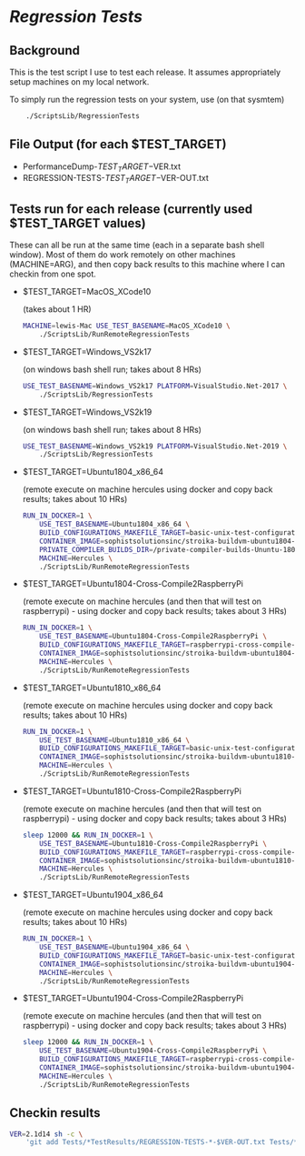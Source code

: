 # ***Regression Tests***

## Background

This is the test script I use to test each release. It assumes appropriately setup machines on
my local network.

To simply run the regression tests on your system, use (on that sysmtem)

~~~bash
    ./ScriptsLib/RegressionTests
~~~

## File Output (for each $TEST_TARGET)

* PerformanceDump-$TEST_TARGET-$VER.txt
* REGRESSION-TESTS-$TEST_TARGET-$VER-OUT.txt

## Tests run for each release (currently used $TEST_TARGET values)

These can all be run at the same time (each in a separate bash shell window). Most of them
do work remotely on other machines (MACHINE=ARG), and then copy back results to this machine where I can
checkin from one spot.

* $TEST_TARGET=MacOS_XCode10

    (takes about 1 HR)
    ~~~bash
    MACHINE=lewis-Mac USE_TEST_BASENAME=MacOS_XCode10 \
        ./ScriptsLib/RunRemoteRegressionTests
    ~~~

* $TEST_TARGET=Windows_VS2k17

    (on windows bash shell run; takes about 8 HRs)
    ~~~bash
    USE_TEST_BASENAME=Windows_VS2k17 PLATFORM=VisualStudio.Net-2017 \
        ./ScriptsLib/RegressionTests
    ~~~

* $TEST_TARGET=Windows_VS2k19

    (on windows bash shell run; takes about 8 HRs)
    ~~~bash
    USE_TEST_BASENAME=Windows_VS2k19 PLATFORM=VisualStudio.Net-2019 \
        ./ScriptsLib/RegressionTests
    ~~~

* $TEST_TARGET=Ubuntu1804_x86_64

    (remote execute on machine hercules using docker and copy back results; takes about 10 HRs)
    ~~~bash
    RUN_IN_DOCKER=1 \
        USE_TEST_BASENAME=Ubuntu1804_x86_64 \
        BUILD_CONFIGURATIONS_MAKEFILE_TARGET=basic-unix-test-configurations \
        CONTAINER_IMAGE=sophistsolutionsinc/stroika-buildvm-ubuntu1804-regression-tests \
        PRIVATE_COMPILER_BUILDS_DIR=/private-compiler-builds-Ununtu-1804-x64 \
        MACHINE=Hercules \
        ./ScriptsLib/RunRemoteRegressionTests
    ~~~

* $TEST_TARGET=Ubuntu1804-Cross-Compile2RaspberryPi

    (remote execute on machine hercules (and then that will test on raspberrypi) - using docker and copy back results; takes about 3 HRs)
    ~~~bash
    RUN_IN_DOCKER=1 \
        USE_TEST_BASENAME=Ubuntu1804-Cross-Compile2RaspberryPi \
        BUILD_CONFIGURATIONS_MAKEFILE_TARGET=raspberrypi-cross-compile-test-configurations \
        CONTAINER_IMAGE=sophistsolutionsinc/stroika-buildvm-ubuntu1804-regression-tests \
        MACHINE=Hercules \
        ./ScriptsLib/RunRemoteRegressionTests
    ~~~

* $TEST_TARGET=Ubuntu1810_x86_64

    (remote execute on machine hercules using docker and copy back results; takes about 10 HRs)
    ~~~bash
    RUN_IN_DOCKER=1 \
        USE_TEST_BASENAME=Ubuntu1810_x86_64 \
        BUILD_CONFIGURATIONS_MAKEFILE_TARGET=basic-unix-test-configurations \
        CONTAINER_IMAGE=sophistsolutionsinc/stroika-buildvm-ubuntu1810-regression-tests \
        MACHINE=Hercules \
        ./ScriptsLib/RunRemoteRegressionTests
    ~~~

* $TEST_TARGET=Ubuntu1810-Cross-Compile2RaspberryPi

    (remote execute on machine hercules (and then that will test on raspberrypi) - using docker and copy back results; takes about 3 HRs)
    ~~~bash
    sleep 12000 && RUN_IN_DOCKER=1 \
        USE_TEST_BASENAME=Ubuntu1810-Cross-Compile2RaspberryPi \
        BUILD_CONFIGURATIONS_MAKEFILE_TARGET=raspberrypi-cross-compile-test-configurations \
        CONTAINER_IMAGE=sophistsolutionsinc/stroika-buildvm-ubuntu1810-regression-tests \
        MACHINE=Hercules \
        ./ScriptsLib/RunRemoteRegressionTests
    ~~~

* $TEST_TARGET=Ubuntu1904_x86_64

    (remote execute on machine hercules using docker and copy back results; takes about 10 HRs)
    ~~~bash
    RUN_IN_DOCKER=1 \
        USE_TEST_BASENAME=Ubuntu1904_x86_64 \
        BUILD_CONFIGURATIONS_MAKEFILE_TARGET=basic-unix-test-configurations \
        CONTAINER_IMAGE=sophistsolutionsinc/stroika-buildvm-ubuntu1904-regression-tests \
        MACHINE=Hercules \
        ./ScriptsLib/RunRemoteRegressionTests
    ~~~

* $TEST_TARGET=Ubuntu1904-Cross-Compile2RaspberryPi

    (remote execute on machine hercules (and then that will test on raspberrypi) - using docker and copy back results; takes about 3 HRs)
    ~~~bash
    sleep 12000 && RUN_IN_DOCKER=1 \
        USE_TEST_BASENAME=Ubuntu1904-Cross-Compile2RaspberryPi \
        BUILD_CONFIGURATIONS_MAKEFILE_TARGET=raspberrypi-cross-compile-test-configurations \
        CONTAINER_IMAGE=sophistsolutionsinc/stroika-buildvm-ubuntu1904-regression-tests \
        MACHINE=Hercules \
        ./ScriptsLib/RunRemoteRegressionTests
    ~~~

## Checkin results

~~~bash
VER=2.1d14 sh -c \
    'git add Tests/*TestResults/REGRESSION-TESTS-*-$VER-OUT.txt Tests/*TestResults/PerformanceDump-*-$VER.txt'
~~~
